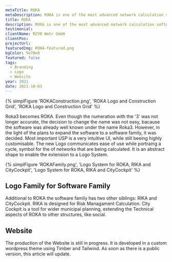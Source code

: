 ```yaml
---
metaTitle: ROKA
metaDescription: ROKA is one of the most advanced network calculation software for the simulation of gas, water and district heating networks.
title: ROKA
description: ROKA is one of the most advanced network calculation software for the simulation of gas, water and district heating networks.
testimonial: 
clientName: RZVN Wehr GmbH
clientPos: 
projectUrl: 
featuredImg: ROKA-featured.png
bgColor: 5e70e0
featured: false
tags:
  - Branding
  - Logo
  - Website
year: 2021
date: 2021-10-03
---
```


{% simplFigure 'ROKAConstruction.png', 'ROKA Logo and Construction Grid', 'ROKA Logo and Construction Grid' %}

Roka<span class="superscript">3</span> becomes ROKA. Even though the numeration with the '3' was not longer accurate, the decision to change the name was not easy, bacause the software was already well known under the name Roka3. However, in the light of the plans to expand the software to a software family, it was decided.
Most important USP is a very intuitive UI, while still beeing highly customisable. The new Logo communicates ease of use while portraing a cycle, symbol for the of networks that are being calculated. It is an abstract shape to enable the extension to a Logo System.


{% simplFigure 'ROKAFamily.png', 'Logo System for ROKA, RIKA and CityCockpit', 'Logo System for ROKA, RIKA and CityCockpit' %}

## Logo Family for Software Family
Additional to ROKA the software family has two other siblings: RIKA and CityCockpit.
RIKA is designed for Risk Managament Calculation. City Cockpit is a tool for wider municipal planning, extending the Technical aspects of ROKA to other structures, like social. 

## Website
The production of the Website is still in progress.
It is developed in a custom wordpress theme using Timber and Tailwind.
As soon as there is a public version, this article will update.